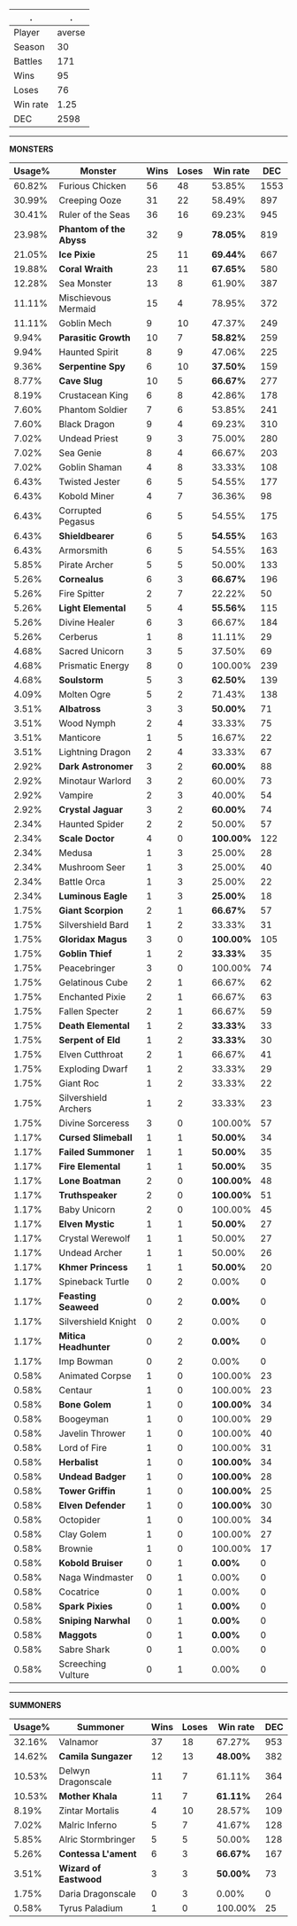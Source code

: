 .|.
|-|-
Player|averse
Season|30
Battles|171
Wins|95
Loses|76
Win rate|1.25
DEC|2598

---
**MONSTERS**

Usage%|Monster|Wins|Loses|Win rate|DEC|
-|-|-|-|-|-|
60.82%|Furious Chicken|56|48|53.85%|1553|
30.99%|Creeping Ooze|31|22|58.49%|897|
30.41%|Ruler of the Seas|36|16|69.23%|945|
23.98%|**Phantom of the Abyss**|32|9|**78.05%**|819|
21.05%|**Ice Pixie**|25|11|**69.44%**|667|
19.88%|**Coral Wraith**|23|11|**67.65%**|580|
12.28%|Sea Monster|13|8|61.90%|387|
11.11%|Mischievous Mermaid|15|4|78.95%|372|
11.11%|Goblin Mech|9|10|47.37%|249|
9.94%|**Parasitic Growth**|10|7|**58.82%**|259|
9.94%|Haunted Spirit|8|9|47.06%|225|
9.36%|**Serpentine Spy**|6|10|**37.50%**|159|
8.77%|**Cave Slug**|10|5|**66.67%**|277|
8.19%|Crustacean King|6|8|42.86%|178|
7.60%|Phantom Soldier|7|6|53.85%|241|
7.60%|Black Dragon|9|4|69.23%|310|
7.02%|Undead Priest|9|3|75.00%|280|
7.02%|Sea Genie|8|4|66.67%|203|
7.02%|Goblin Shaman|4|8|33.33%|108|
6.43%|Twisted Jester|6|5|54.55%|177|
6.43%|Kobold Miner|4|7|36.36%|98|
6.43%|Corrupted Pegasus|6|5|54.55%|175|
6.43%|**Shieldbearer**|6|5|**54.55%**|163|
6.43%|Armorsmith|6|5|54.55%|163|
5.85%|Pirate Archer|5|5|50.00%|133|
5.26%|**Cornealus**|6|3|**66.67%**|196|
5.26%|Fire Spitter|2|7|22.22%|50|
5.26%|**Light Elemental**|5|4|**55.56%**|115|
5.26%|Divine Healer|6|3|66.67%|184|
5.26%|Cerberus|1|8|11.11%|29|
4.68%|Sacred Unicorn|3|5|37.50%|69|
4.68%|Prismatic Energy|8|0|100.00%|239|
4.68%|**Soulstorm**|5|3|**62.50%**|139|
4.09%|Molten Ogre|5|2|71.43%|138|
3.51%|**Albatross**|3|3|**50.00%**|71|
3.51%|Wood Nymph|2|4|33.33%|75|
3.51%|Manticore|1|5|16.67%|22|
3.51%|Lightning Dragon|2|4|33.33%|67|
2.92%|**Dark Astronomer**|3|2|**60.00%**|88|
2.92%|Minotaur Warlord|3|2|60.00%|73|
2.92%|Vampire|2|3|40.00%|54|
2.92%|**Crystal Jaguar**|3|2|**60.00%**|74|
2.34%|Haunted Spider|2|2|50.00%|57|
2.34%|**Scale Doctor**|4|0|**100.00%**|122|
2.34%|Medusa|1|3|25.00%|28|
2.34%|Mushroom Seer|1|3|25.00%|40|
2.34%|Battle Orca|1|3|25.00%|22|
2.34%|**Luminous Eagle**|1|3|**25.00%**|18|
1.75%|**Giant Scorpion**|2|1|**66.67%**|57|
1.75%|Silvershield Bard|1|2|33.33%|31|
1.75%|**Gloridax Magus**|3|0|**100.00%**|105|
1.75%|**Goblin Thief**|1|2|**33.33%**|35|
1.75%|Peacebringer|3|0|100.00%|74|
1.75%|Gelatinous Cube|2|1|66.67%|62|
1.75%|Enchanted Pixie|2|1|66.67%|63|
1.75%|Fallen Specter|2|1|66.67%|59|
1.75%|**Death Elemental**|1|2|**33.33%**|33|
1.75%|**Serpent of Eld**|1|2|**33.33%**|30|
1.75%|Elven Cutthroat|2|1|66.67%|41|
1.75%|Exploding Dwarf|1|2|33.33%|29|
1.75%|Giant Roc|1|2|33.33%|22|
1.75%|Silvershield Archers|1|2|33.33%|23|
1.75%|Divine Sorceress|3|0|100.00%|57|
1.17%|**Cursed Slimeball**|1|1|**50.00%**|34|
1.17%|**Failed Summoner**|1|1|**50.00%**|35|
1.17%|**Fire Elemental**|1|1|**50.00%**|35|
1.17%|**Lone Boatman**|2|0|**100.00%**|48|
1.17%|**Truthspeaker**|2|0|**100.00%**|51|
1.17%|Baby Unicorn|2|0|100.00%|45|
1.17%|**Elven Mystic**|1|1|**50.00%**|27|
1.17%|Crystal Werewolf|1|1|50.00%|27|
1.17%|Undead Archer|1|1|50.00%|26|
1.17%|**Khmer Princess**|1|1|**50.00%**|20|
1.17%|Spineback Turtle|0|2|0.00%|0|
1.17%|**Feasting Seaweed**|0|2|**0.00%**|0|
1.17%|Silvershield Knight|0|2|0.00%|0|
1.17%|**Mitica Headhunter**|0|2|**0.00%**|0|
1.17%|Imp Bowman|0|2|0.00%|0|
0.58%|Animated Corpse|1|0|100.00%|23|
0.58%|Centaur|1|0|100.00%|23|
0.58%|**Bone Golem**|1|0|**100.00%**|34|
0.58%|Boogeyman|1|0|100.00%|29|
0.58%|Javelin Thrower|1|0|100.00%|40|
0.58%|Lord of Fire|1|0|100.00%|31|
0.58%|**Herbalist**|1|0|**100.00%**|34|
0.58%|**Undead Badger**|1|0|**100.00%**|28|
0.58%|**Tower Griffin**|1|0|**100.00%**|25|
0.58%|**Elven Defender**|1|0|**100.00%**|30|
0.58%|Octopider|1|0|100.00%|34|
0.58%|Clay Golem|1|0|100.00%|27|
0.58%|Brownie|1|0|100.00%|17|
0.58%|**Kobold Bruiser**|0|1|**0.00%**|0|
0.58%|Naga Windmaster|0|1|0.00%|0|
0.58%|Cocatrice|0|1|0.00%|0|
0.58%|**Spark Pixies**|0|1|**0.00%**|0|
0.58%|**Sniping Narwhal**|0|1|**0.00%**|0|
0.58%|**Maggots**|0|1|**0.00%**|0|
0.58%|Sabre Shark|0|1|0.00%|0|
0.58%|Screeching Vulture|0|1|0.00%|0|

---
**SUMMONERS**

Usage%|Summoner|Wins|Loses|Win rate|DEC|
-|-|-|-|-|-|
32.16%|Valnamor|37|18|67.27%|953|
14.62%|**Camila Sungazer**|12|13|**48.00%**|382|
10.53%|Delwyn Dragonscale|11|7|61.11%|364|
10.53%|**Mother Khala**|11|7|**61.11%**|264|
8.19%|Zintar Mortalis|4|10|28.57%|109|
7.02%|Malric Inferno|5|7|41.67%|128|
5.85%|Alric Stormbringer|5|5|50.00%|128|
5.26%|**Contessa L'ament**|6|3|**66.67%**|167|
3.51%|**Wizard of Eastwood**|3|3|**50.00%**|73|
1.75%|Daria Dragonscale|0|3|0.00%|0|
0.58%|Tyrus Paladium|1|0|100.00%|25|
